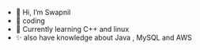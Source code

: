 - 👋 Hi, I’m Swapnil 
- 👀 coding
- 🌱 Currently learning C++ and linux
- ✨ also have knowledge about Java , MySQL and AWS
<!---
SSwapnild31/SSwapnild31 is a ✨ special ✨ repository because its `README.md` (this file) appears on your GitHub profile.
You can click the Preview link to take a look at your changes.
--->
